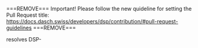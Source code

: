 ===REMOVE===
Important! Please follow the new quideline for setting the Pull Request title: https://docs.dasch.swiss/developers/dsp/contribution/#pull-request-guidelines
===REMOVE===

resolves DSP-
